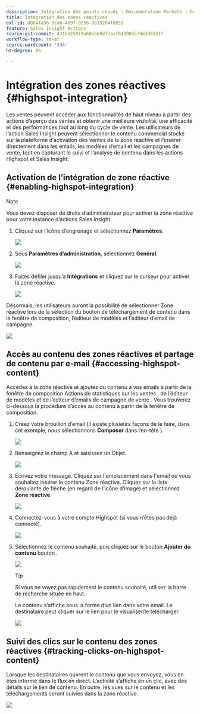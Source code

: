 ```yaml
---
description: Intégration des points chauds - Documentation Marketo - Documentation du produit
title: Intégration des zones réactives
exl-id: d864fa56-5cab-409f-9256-9819204f8853
feature: Sales Insight Actions
source-git-commit: 431bd258f9a68bbb9df7acf043085578d3d91b1f
workflow-type: tm+mt
source-wordcount: '334'
ht-degree: 0%

---
```


# Intégration des zones réactives {#highspot-integration}

Les ventes peuvent accéder aux fonctionnalités de haut niveau à partir des actions d’aperçu des ventes et obtenir une meilleure visibilité, une efficacité et des performances tout au long du cycle de vente. Les utilisateurs de l’action Sales Insight peuvent sélectionner le contenu commercial stocké sur la plateforme d’activation des ventes de la zone réactive et l’insérer directement dans les emails, les modèles d’email et les campagnes de vente, tout en capturant le suivi et l’analyse de contenu dans les actions Highspot et Sales Insight.

## Activation de l’intégration de zone réactive {#enabling-highspot-integration}

>[!NOTE]
>
>Vous devez disposer de droits d’administrateur pour activer la zone réactive pour votre instance d’actions Sales Insight.

1. Cliquez sur l’icône d’engrenage et sélectionnez **Paramètres**.

   ![](assets/highspot-integration-1.png)

1. Sous **Paramètres d’administration**, sélectionnez **Général**.

   ![](assets/highspot-integration-2.png)

1. Faites défiler jusqu’à **Intégrations** et cliquez sur le curseur pour activer la zone réactive.

   ![](assets/highspot-integration-3.png)

Désormais, les utilisateurs auront la possibilité de sélectionner Zone réactive lors de la sélection du bouton de téléchargement de contenu dans la fenêtre de composition, l’éditeur de modèles et l’éditeur d’email de campagne.

![](assets/highspot-integration-4.png)

## Accès au contenu des zones réactives et partage de contenu par e-mail {#accessing-highspot-content}

Accédez à la zone réactive et ajoutez du contenu à vos emails à partir de la fenêtre de composition Actions de statistiques sur les ventes , de l’éditeur de modèles et de l’éditeur d’emails de campagne de vente . Vous trouverez ci-dessous la procédure d’accès au contenu à partir de la fenêtre de composition.

1. Créez votre brouillon d’email (il existe plusieurs façons de le faire, dans cet exemple, nous sélectionnons **Composer** dans l’en-tête ).

   ![](assets/highspot-integration-5.png)

1. Renseignez le champ À et saisissez un Objet.

   ![](assets/highspot-integration-6.png)

1. Écrivez votre message. Cliquez sur l&#39;emplacement dans l&#39;email où vous souhaitez insérer le contenu Zone réactive. Cliquez sur la liste déroulante de flèche (en regard de l’icône d’image) et sélectionnez **Zone réactive**.

   ![](assets/highspot-integration-7.png)

1. Connectez-vous à votre compte Highspot (si vous n’êtes pas déjà connecté).

   ![](assets/highspot-integration-8.png)

1. Sélectionnez le contenu souhaité, puis cliquez sur le bouton **Ajouter du contenu** bouton .

   ![](assets/highspot-integration-9.png)

   >[!TIP]
   >
   >Si vous ne voyez pas rapidement le contenu souhaité, utilisez la barre de recherche située en haut.

   Le contenu s’affiche sous la forme d’un lien dans votre email. Le destinataire peut cliquer sur le lien pour le visualiser/le télécharger.

   ![](assets/highspot-integration-10.png)

## Suivi des clics sur le contenu des zones réactives {#tracking-clicks-on-highspot-content}

Lorsque les destinataires ouvrent le contenu que vous envoyez, vous en êtes informé dans le flux en direct. L’activité s’affiche en un clic, avec des détails sur le lien de contenu. En outre, les vues sur le contenu et les téléchargements seront suivies dans la zone réactive.

![](assets/highspot-integration-11.png)
